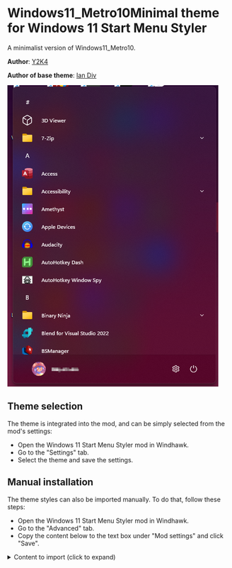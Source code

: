 # Windows11_Metro10Minimal theme for Windows 11 Start Menu Styler

A minimalist version of Windows11_Metro10.

**Author**: [Y2K4](https://github.com/y2k04)

**Author of base theme**: [Ian Div](https://github.com/iandiv)

![Screenshot](screenshot.png)

## Theme selection

The theme is integrated into the mod, and can be simply selected from the mod's
settings:

* Open the Windows 11 Start Menu Styler mod in Windhawk.
* Go to the "Settings" tab.
* Select the theme and save the settings.

## Manual installation

The theme styles can also be imported manually. To do that, follow these steps:

* Open the Windows 11 Start Menu Styler mod in Windhawk.
* Go to the "Advanced" tab.
* Copy the content below to the text box under "Mod settings" and click "Save".

<details>
<summary>Content to import (click to expand)</summary>

```json
{
  "theme": "Windows11_Metro10",
  "controlStyles[0].target": "StartMenu.StartInnerFrame",
  "controlStyles[0].styles[0]": "Visibility=Collapsed",
  "controlStyles[1].target": "Grid#AllAppsPaneHeader",
  "controlStyles[1].styles[0]": "Visibility=Collapsed",
  "controlStyles[2].target": "Button#ZoomOutButton",
  "controlStyles[2].styles[0]": "Visibility=Collapsed",
  "controlStyles[3].target": "SemanticZoom#ZoomControl",
  "controlStyles[3].styles[0]": "IsZoomOutButtonEnabled=False",
  "controlStyles[4].target": "Grid#UndockedRoot",
  "controlStyles[4].styles[0]": "MaxWidth=0",
  "controlStyles[4].styles[1]": "Margin=0",
  "controlStyles[5].target": "StartDocked.StartSizingFrame",
  "controlStyles[5].styles[0]": "MaxWidth=460",
  "controlStyles[5].styles[1]": "MinWidth=460",
  "controlStyles[6].target": "Grid#RootContent",
  "controlStyles[6].styles[0]": "MinWidth=460",
  "controlStyles[7].target": "Grid#InnerContent",
  "controlStyles[7].styles[0]": "Margin=0,12,0,0",
  "controlStyles[8].target": "Grid#AllAppsRoot",
  "controlStyles[8].styles[0]": "Transform3D:=<CompositeTransform3D TranslateX=\"-542\" />",
  "controlStyles[8].styles[1]": "Margin=0",
  "controlStyles[8].styles[2]": "Width=540",
  "controlStyles[9].target": "Border#AcrylicBorder",
  "controlStyles[9].styles[0]": "Background:=<AcrylicBrush TintColor=\"{ThemeResource CardStrokeColorDefaultSolid}\" FallbackColor=\"{ThemeResource CardStrokeColorDefaultSolid}\" TintOpacity=\"0\" TintLuminosityOpacity=\".85\" Opacity=\"1\"/>",
  "controlStyles[9].styles[1]": "BorderBrush:=<AcrylicBrush TintColor=\"{ThemeResource SurfaceStrokeColorDefault}\" FallbackColor=\"{ThemeResource SurfaceStrokeColorDefault}\" TintOpacity=\"0\" TintLuminosityOpacity=\".25\" Opacity=\"1\"/>",
  "controlStyles[9].styles[2]": "BorderThickness=1",
  "controlStyles[10].target": "Border#AppBorder",
  "controlStyles[10].styles[0]": "Background:=<AcrylicBrush TintColor=\"{ThemeResource CardStrokeColorDefaultSolid}\" FallbackColor=\"{ThemeResource CardStrokeColorDefaultSolid}\" TintOpacity=\"0\" TintLuminosityOpacity=\".85\" Opacity=\"1\"/>",
  "controlStyles[10].styles[1]": "BorderBrush:=<AcrylicBrush TintColor=\"{ThemeResource SurfaceStrokeColorDefault}\" FallbackColor=\"{ThemeResource SurfaceStrokeColorDefault}\" TintOpacity=\"0\" TintLuminosityOpacity=\".25\" Opacity=\"1\"/>",
  "controlStyles[11].target": "Border#LayerBorder",
  "controlStyles[11].styles[0]": "Visibility=1"
}
```
</details>
